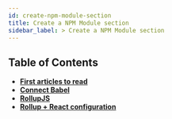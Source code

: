 ```yaml
---
id: create-npm-module-section
title: Create a NPM Module section
sidebar_label: > Create a NPM Module section
---
```


## Table of Contents

* [**First articles to read**](create-npm-module/create-npm-module.md)
* [**Connect Babel**](create-npm-module/babel.md)
* [**RollupJS**](create-npm-module/RollupJS.md)
* [**Rollup + React configuration**](create-npm-module/rollup-react.md)
